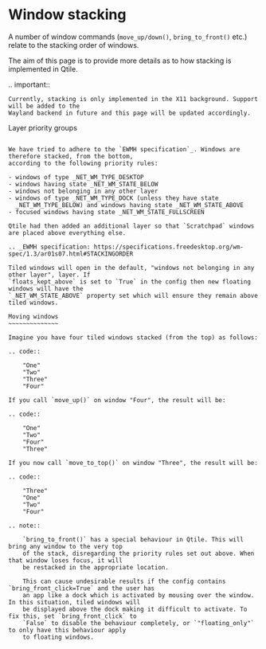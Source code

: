 Window stacking
===============

A number of window commands (`move_up/down()`, `bring_to_front()` etc.) relate to
the stacking order of windows.

The aim of this page is to provide more details as to how stacking is implemented in Qtile.

.. important::

    Currently, stacking is only implemented in the X11 background. Support will be added to the
    Wayland backend in future and this page will be updated accordingly.

Layer priority groups
~~~~~~~~~~~~~~~~~~~~~

We have tried to adhere to the `EWMH specification`_. Windows are therefore stacked, from the bottom,
according to the following priority rules:

- windows of type _NET_WM_TYPE_DESKTOP
- windows having state _NET_WM_STATE_BELOW
- windows not belonging in any other layer
- windows of type _NET_WM_TYPE_DOCK (unless they have state
  _NET_WM_TYPE_BELOW) and windows having state _NET_WM_STATE_ABOVE
- focused windows having state _NET_WM_STATE_FULLSCREEN

Qtile had then added an additional layer so that `Scratchpad` windows are placed above everything else.

.. _EWMH specification: https://specifications.freedesktop.org/wm-spec/1.3/ar01s07.html#STACKINGORDER

Tiled windows will open in the default, "windows not belonging in any other layer", layer. If
`floats_kept_above` is set to `True` in the config then new floating windows will have the
`_NET_WM_STATE_ABOVE` property set which will ensure they remain above tiled windows.

Moving windows
~~~~~~~~~~~~~~

Imagine you have four tiled windows stacked (from the top) as follows:

.. code::

    "One"
    "Two"
    "Three"
    "Four"

If you call `move_up()` on window "Four", the result will be:

.. code::

    "One"
    "Two"
    "Four"
    "Three"

If you now call `move_to_top()` on window "Three", the result will be:

.. code::

    "Three"
    "One"
    "Two"
    "Four"

.. note::

    `bring_to_front()` has a special behaviour in Qtile. This will bring any window to the very top
    of the stack, disregarding the priority rules set out above. When that window loses focus, it will
    be restacked in the appropriate location.

    This can cause undesirable results if the config contains `bring_front_click=True` and the user has
    an app like a dock which is activated by mousing over the window. In this situation, tiled windows will
    be displayed above the dock making it difficult to activate. To fix this, set `bring_front_click` to
    `False` to disable the behaviour completely, or `"floating_only"` to only have this behaviour apply
    to floating windows.
